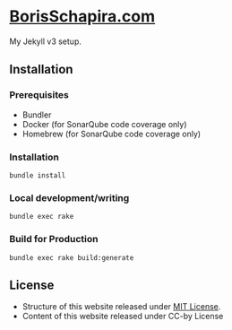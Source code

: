 # [BorisSchapira.com](https://borisschapira.com)

My Jekyll v3 setup.

## Installation

### Prerequisites

* Bundler
* Docker (for SonarQube code coverage only)
* Homebrew (for SonarQube code coverage only)

### Installation

```
bundle install
```

### Local development/writing

```
bundle exec rake
```

### Build for Production

```
bundle exec rake build:generate
```

## License

* Structure of this website released under [MIT License](LICENSE.md).
* Content of this website released under CC-by License
